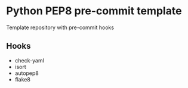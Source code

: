 # Python PEP8 pre-commit template
Template repository with pre-commit hooks

## Hooks

* check-yaml
* isort
* autopep8
* flake8
